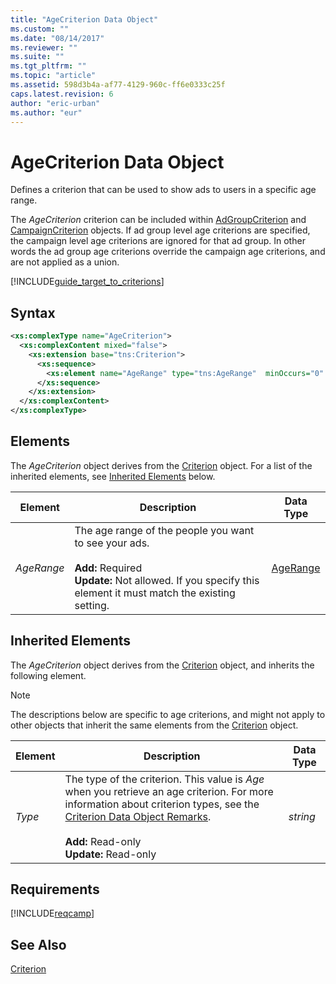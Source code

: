 ```yaml
---
title: "AgeCriterion Data Object"
ms.custom: ""
ms.date: "08/14/2017"
ms.reviewer: ""
ms.suite: ""
ms.tgt_pltfrm: ""
ms.topic: "article"
ms.assetid: 598d3b4a-af77-4129-960c-ff6e0333c25f
caps.latest.revision: 6
author: "eric-urban"
ms.author: "eur"
---
```

# AgeCriterion Data Object
Defines a criterion that can be used to show ads to users in a specific age range.

The *AgeCriterion* criterion can be included within [AdGroupCriterion](../campaign-api/adgroupcriterion-data-object.md) and [CampaignCriterion](../campaign-api/campaigncriterion-data-object.md) objects. If ad group level age criterions are specified, the campaign level age criterions are ignored for that ad group. In other words the ad group age criterions override the campaign age criterions, and are not applied as a union.   

[!INCLUDE[guide_target_to_criterions](../campaign-api/includes/guide-target-to-criterions.md)]

## Syntax

```xml
<xs:complexType name="AgeCriterion">
  <xs:complexContent mixed="false">
    <xs:extension base="tns:Criterion">
      <xs:sequence>
        <xs:element name="AgeRange" type="tns:AgeRange"  minOccurs="0" nillable="true"/>
      </xs:sequence>
    </xs:extension>
  </xs:complexContent>
</xs:complexType>
```

## <a name="Elements"></a>Elements
The *AgeCriterion* object derives from the [Criterion](../campaign-api/criterion-data-object.md) object. For a list of the inherited elements, see [Inherited Elements](#InheritedElements) below.

|Element|Description|Data Type|
|-----------|---------------|-------------|
|*AgeRange*|The age range of the people you want to see your ads.<br/><br/>**Add:** Required<br/>**Update:** Not allowed. If you specify this element it must match the existing setting. |[AgeRange](../campaign-api/agerange-value-set.md)|

## <a name="InheritedElements"></a>Inherited Elements
The *AgeCriterion* object derives from the [Criterion](../campaign-api/criterion-data-object.md) object, and inherits the following element. 

> [!NOTE]
> The descriptions below are specific to age criterions, and might not apply to other objects that inherit the same elements from the [Criterion](../campaign-api/criterion-data-object.md) object.

|Element|Description|Data Type|
|-----------|---------------|-------------|
|*Type*|The type of the criterion. This value is *Age* when you retrieve an age criterion. For more information about criterion types, see the [Criterion Data Object Remarks](../campaign-api/criterion-data-object.md#remarks).<br/><br/>**Add:** Read-only<br/>**Update:** Read-only|*string*|

## Requirements
[!INCLUDE[reqcamp](../campaign-api/includes/reqcamp.md)]
## See Also
[Criterion](../campaign-api/criterion-data-object.md)  
